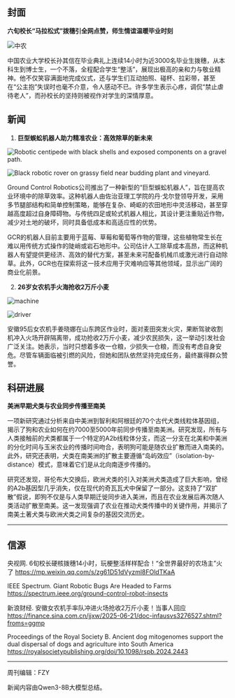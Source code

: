 
## 封面

**六旬校长“马拉松式”拨穗引全网点赞，师生情谊温暖毕业时刻**

![中农](https://mmbiz.qpic.cn/sz_mmbiz_png/KdAStmiazbn8rprcEibKT4gSs1ibtjHiatUbicfpvjiaM1iaDichaBDbPwnwyvNL4aiblLMVlMSOGpiagPiaolw3kMvGkcDnw/640?wx_fmt=png&from=appmsg&tp=webp&wxfrom=5&wx_lazy=1)


中国农业大学校长孙其信在毕业典礼上连续14小时为近3000名毕业生拨穗，从本科生到博士生，一个不落，全程配合学生“整活”，展现出极高的亲和力与敬业精神。他不仅笑容满面地完成仪式，还与学生们互动拍照、碰杯、拉彩带，甚至在“公主抱”失误时也毫不介意，令人感动不已。许多学生表示心疼，调侃“禁止虐待老人”，而孙校长的坚持则被视作对学生的深情厚意。
## 新闻

1. **巨型蜈蚣机器人助力精准农业：高效除草的新未来**

![Robotic centipede with black shells and exposed components on a gravel path.](https://spectrum.ieee.org/media-library/robotic-centipede-with-black-shells-and-exposed-components-on-a-gravel-path.jpg?id=60160055&width=1200&height=813)

![Black robotic rover on grassy field near budding plant and vineyard.](https://spectrum.ieee.org/media-library/black-robotic-rover-on-grassy-field-near-budding-plant-and-vineyard.jpg?id=60160057&width=1200&quality=85)

Ground Control Robotics公司推出了一种新型的“巨型蜈蚣机器人”，旨在提高农业环境中的除草效率。这种机器人由佐治亚理工学院的丹·戈尔登领导开发，采用多节腿部结构和简单控制策略，能够在复杂、崎岖的农田地形中灵活移动，甚至穿越高度超过自身障碍物。与传统四足或轮式机器人相比，其设计更注重贴近作物，减少对土地的破坏，同时具备低成本和高适应性的优势。

GCR的机器人目前主要用于蓝莓、草莓和葡萄等作物的管理，这些植物常生长在难以用传统方式操作的陡峭或岩石地形中。公司估计人工除草成本高昂，而这种机器人有望提供更经济、高效的替代方案，甚至未来可配备机械爪或激光进行自动除草。此外，GCR也在探索将这一技术应用于灾难响应等其他领域，显示出广阔的商业化前景。

2. **26岁女农机手火海抢收2万斤小麦**

![machine](https://n.sinaimg.cn/sinakd20250621s/320/w640h480/20250621/6137-818b6616a3842bca38b0c8c7861049fd.jpg)

![driver](https://n.sinaimg.cn/sinakd20250621s/693/w640h853/20250621/f447-8b5d282ca00772fd974744655af544b5.jpg)

安徽95后女农机手姜晓娜在山东跨区作业时，面对麦田突发火灾，果断驾驶收割机冲入火场开辟隔离带，成功抢收2万斤小麦，减少农民损失，这一举动引发社会广泛关注。她表示，当时只想着多收一仓粮，少损失一仓粮，而没有考虑自身安危。尽管车辆面临被引燃的风险，但她和团队依然坚持完成任务，最终赢得群众赞誉。

## 科研进展

**美洲早期犬类与农业同步传播至南美**

一项新研究通过分析来自中美洲到智利和阿根廷的70个古代犬类线粒体基因组，揭示了狗和农业如何在约7000至5000年前同步传播至南美洲。研究发现，所有与人类接触前的犬类都属于一个特定的A2b线粒体分支，而这一分支在北美和中美洲的分化时间与玉米农业的传播时间吻合，表明狗可能是随农业扩散而进入南美的。此外，研究还表明，犬类在南美洲的扩散主要遵循“岛屿效应”（isolation-by-distance）模式，意味着它们是从北向南逐步传播的。

研究还发现，哥伦布大交换后，欧洲犬类的引入对美洲犬类造成了巨大影响，曾经的A2b基因型几乎消失，仅在现代的奇瓦瓦犬中保留了一部分。这支持了“双扩散”假说，即狗不仅是与人类早期迁徙同步进入美洲，而且在农业发展后再次随人类活动扩散至南美。这一发现强调了农业在推动犬类传播中的关键作用，并揭示了南美土著犬类与欧洲犬类之间复杂的基因交流历史。

---
## 信源

央视网. 6旬校长硬核拨穗14小时，玩梗整活样样配合！“全世界最好的农场主”火了 https://mp.weixin.qq.com/s/zg61D51dVyzml8FOldTKaA

IEEE Spectrum. Giant Robotic Bugs Are Headed to Farms https://spectrum.ieee.org/ground-control-robot-insects

新浪财经. 安徽女农机手率队冲进火场抢收2万斤小麦！当事人回应 https://finance.sina.com.cn/jjxw/2025-06-21/doc-infausvs3276527.shtml?froms=ggmp 

Proceedings of the Royal Society B. Ancient dog mitogenomes support the dual dispersal of dogs and agriculture into South America https://royalsocietypublishing.org/doi/10.1098/rspb.2024.2443 

---
周刊编辑：FZY

新闻内容由Qwen3-8B大模型总结。
